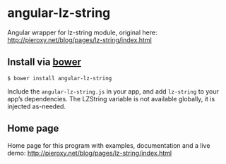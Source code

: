 angular-lz-string
=========
Angular wrapper for lz-string module, original here: http://pieroxy.net/blog/pages/lz-string/index.html

## Install via [bower](http://bower.io/)

```shell
$ bower install angular-lz-string
```

Include the `angular-lz-string.js` in your app, and add `lz-string` to your app’s dependencies.  The LZString
variable is not available globally, it is injected as-needed.

## Home page
Home page for this program with examples, documentation and a live demo: http://pieroxy.net/blog/pages/lz-string/index.html
